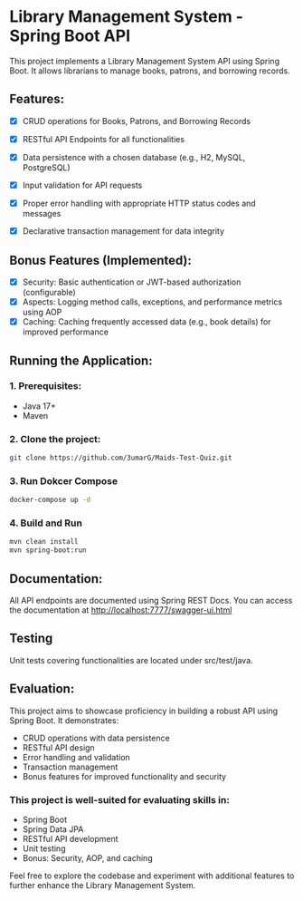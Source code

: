 # Library Management System - Spring Boot API
This project implements a Library Management System API using Spring Boot. It allows librarians to manage books, patrons, and borrowing records.

## Features:

- [X] CRUD operations for Books, Patrons, and Borrowing Records
- [X] RESTful API Endpoints for all functionalities
- [X] Data persistence with a chosen database (e.g., H2, MySQL, PostgreSQL)
- [X] Input validation for API requests
- [X] Proper error handling with appropriate HTTP status codes and messages
- [X] Declarative transaction management for data integrity


## Bonus Features (Implemented):

- [X] Security: Basic authentication or JWT-based authorization (configurable)
- [X] Aspects: Logging method calls, exceptions, and performance metrics using AOP
- [X] Caching: Caching frequently accessed data (e.g., book details) for improved performance

## Running the Application:

### 1. Prerequisites:
- Java 17+
- Maven

### 2. Clone the project:
``` Bash
git clone https://github.com/3umarG/Maids-Test-Quiz.git
```

### 3. Run Dokcer Compose
``` Bash
docker-compose up -d
```

### 4. Build and Run
``` Bash
mvn clean install
mvn spring-boot:run
```


## Documentation:

All API endpoints are documented using Spring REST Docs. You can access the documentation at [http://localhost:7777/swagger-ui.html](http://localhost:7777/swagger-ui/index.html)


## Testing
Unit tests covering functionalities are located under src/test/java.


## Evaluation:

This project aims to showcase proficiency in building a robust API using Spring Boot. It demonstrates:

- CRUD operations with data persistence
- RESTful API design
- Error handling and validation
- Transaction management
- Bonus features for improved functionality and security

### This project is well-suited for evaluating skills in:

- Spring Boot
- Spring Data JPA
- RESTful API development
- Unit testing
- Bonus: Security, AOP, and caching

Feel free to explore the codebase and experiment with additional features to further enhance the Library Management System.
